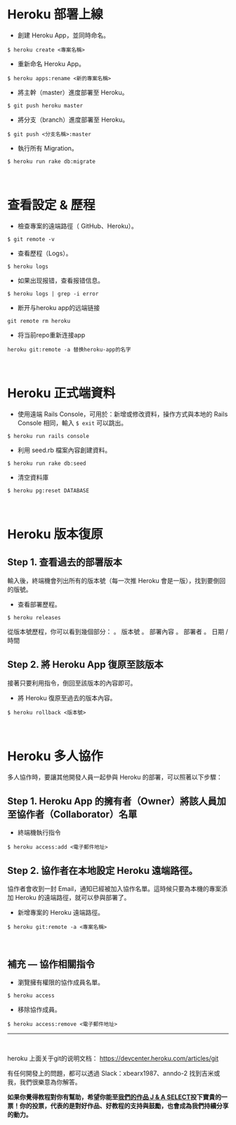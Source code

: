
# **Heroku 部署上線**

* 創建 Heroku App，並同時命名。

```
$ heroku create <專案名稱>
```

* 重新命名 Heroku App。

```
$ heroku apps:rename <新的專案名稱>
```

* 將主幹（master）進度部署至 Heroku。

```
$ git push heroku master
```

* 將分支（branch）進度部署至 Heroku。

```
$ git push <分支名稱>:master
```

* 執行所有 Migration。

```
$ heroku run rake db:migrate
```

<br/>

# **查看設定 & 歷程**

- 檢查專案的遠端路徑（ GitHub、Heroku）。

```
$ git remote -v
```

- 查看歷程（Logs）。

```
$ heroku logs
```
- 如果出现报错，查看报错信息。
```
$ heroku logs | grep -i error
```
- 断开与heroku app的远端链接
```
git remote rm heroku
```
- 将当前repo重新连接app
```
heroku git:remote -a 替换heroku-app的名字
```
<br/>

# **Heroku 正式端資料**

* 使用遠端 Rails Console，可用於：新增或修改資料，操作方式與本地的 Rails Console 相同，輸入 `$ exit` 可以跳出。

```
$ heroku run rails console
```

* 利用 seed.rb 檔案內容創建資料。

```
$ heroku run rake db:seed
```

* 清空資料庫

```
$ heroku pg:reset DATABASE
```

<br/>

# **Heroku 版本復原**

## **Step 1. 查看過去的部署版本**

輸入後，終端機會列出所有的版本號（每一次推 Heroku 會是一版），找到要倒回的版號。

* 查看部署歷程。

```
$ heroku releases
```

從版本號歷程，你可以看到幾個部分：
。 版本號
。 部署內容
。 部署者
。 日期 / 時間

## **Step 2. 將 Heroku App 復原至該版本**

接著只要利用指令，倒回至該版本的內容即可。

* 將 Heroku 復原至過去的版本內容。

```
$ heroku rollback <版本號>
```

<br/>

# **Heroku 多人協作**

多人協作時，要讓其他開發人員一起參與 Heroku 的部署，可以照著以下步驟：


## **Step 1. Heroku App 的擁有者（Owner）將該人員加至協作者（Collaborator）名單**

* 終端機執行指令

```
$ heroku access:add <電子郵件地址>
```

## **Step 2. 協作者在本地設定 Heroku 遠端路徑。**

協作者會收到一封 Email，通知已經被加入協作名單。這時候只要為本機的專案添加 Heroku 的遠端路徑，就可以參與部署了。

- 新增專案的 Heroku 遠端路徑。

```
$ heroku git:remote -a <專案名稱>
```

<br/>

## **補充 — 協作相關指令**

* 瀏覽擁有權限的協作成員名單。

```
$ heroku access
```

* 移除協作成員。

```
$ heroku access:remove <電子郵件地址>
```

------

<br/>

heroku 上面关于git的说明文档： https://devcenter.heroku.com/articles/git

有任何開發上的問題，都可以透過 Slack：xbearx1987、anndo-2 找到吉米或我，我們很樂意為你解答。

**如果你覺得教程對你有幫助，希望你能至<a href="https://fullstack.xinshengdaxue.com/works/558" target="_blank">我們的作品 J & A SELECT</a >投下寶貴的一票！你的投票，代表的是對好作品、好教程的支持與鼓勵，也會成為我們持續分享的動力。**
